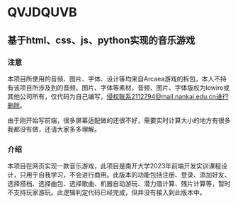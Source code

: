 # QVJDQUVB
## 基于html、css、js、python实现的音乐游戏
### 注意
本项目所使用的音频、图片、字体、设计等均来自Arcaea游戏的拆包，本人不持有该项目所涉及到的音频、图片、字体等素材，音频、图片、字体版权为lowiro或其他公司所有，仅代码为自己编写，侵权联系2112794@mail.nankai.edu.cn进行删除。

由于刚开始写前端，很多屏幕适配做的还很不好，需要实时计算大小的地方有很多我都没有做，还请大家多多理解。
### 介绍
本项目在网页实现一款音乐游戏，此项目是南开大学2023年前端开发实训课程设计，只用于自我学习，不会进行商用。此版本的功能包括注册、登录、添加好友、选择搭档、选择曲包、选择歌曲、机器自动游玩、潜力值计算、残片计算等，暂时不支持玩家游玩。此逻辑判定代码已经完成，但并没有接入到此版本中。
